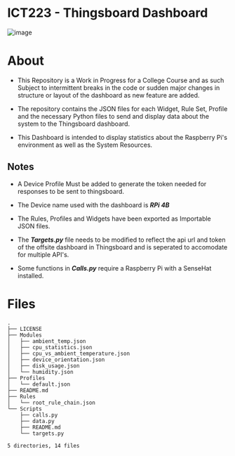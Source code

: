 # ICT223 - Thingsboard Dashboard

![image](https://user-images.githubusercontent.com/95189970/218229756-f085c006-9477-4089-af92-e772d5f304de.png)

# About #

- This Repository is a Work in Progress for a College Course and as such Subject to intermittent breaks in the code or sudden major changes in structure or layout of the dashboard as new feature are added.

- The repository contains the JSON files for each Widget, Rule Set, Profile and the necessary Python files to send and display data about the system to the Thingsboard dashboard.

- This Dashboard is intended to display statistics about the Raspberry Pi's environment as well as the System Resources.

## Notes ##

  - A Device Profile Must be added to generate the token needed for responses to be sent to thingsboard.

  - The Device name used with the dashboard is ***RPi 4B*** 
 
  - The Rules, Profiles and Widgets have been exported as Importable JSON files.

  - The ***Targets.py*** file needs to be modified to reflect the api url and token of the offsite dashboard in Thingsboard and is seperated to accomodate for multiple API's.

  - Some functions in ***Calls.py*** require a Raspberry Pi with a SenseHat installed.
  
# Files
```
.
├── LICENSE
├── Modules
│   ├── ambient_temp.json
│   ├── cpu_statistics.json
│   ├── cpu_vs_ambient_temperature.json
│   ├── device_orientation.json
│   ├── disk_usage.json
│   └── humidity.json
├── Profiles
│   └── default.json
├── README.md
├── Rules
│   └── root_rule_chain.json
└── Scripts
    ├── calls.py
    ├── data.py
    ├── README.md
    └── targets.py

5 directories, 14 files

```

